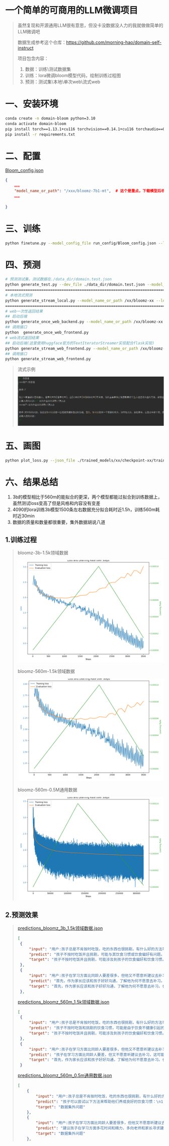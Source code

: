 # 一个简单的可商用的LLM微调项目

> 虽然复现和开源通用LLM很有意思，但没卡没数据没人力的我就做做简单的LLM微调吧
>
> 数据生成参考这个仓库：https://github.com/morning-hao/domain-self-instruct
>
> 项目包含内容：
>
> 1. 数据：训练\测试数据集
> 2. 训练：lora微调bloom模型代码，绘制训练过程图
> 3. 预测：测试集\本地\单次web\流式web



# 一、安装环境

```bash
conda create -n domain-bloom python=3.10
conda activate domain-bloom
pip install torch==1.13.1+cu116 torchvision==0.14.1+cu116 torchaudio==0.13.1 --extra-index-url https://download.pytorch.org/whl/cu116
pip install -r requirements.txt
```

# 二、配置

 [Bloom_config.json](run_config/Bloom_config.json) 

```json
{
    。。。
    "model_name_or_path": "/xxx/bloomz-7b1-mt",  # 这个是重点，下载模型后改成自己的原始模型路径
	。。。

}
```

# 三、训练

```bash
python finetune.py --model_config_file run_config/Bloom_config.json --lora_hyperparams_file run_config/lora_hyperparams_bloom.json  --use_lora
```

# 四、预测

```bash
# 预测测试集，测试数据在./data_dir/domain.test.json
python generate_test.py --dev_file ./data_dir/domain.test.json --model_name_or_path /xxx/bloomz-7b1-mt  --lora_weights trained_models/xxx/
=======================================================================
# 本地流式预测
python generate_stream_local.py --model_name_or_path /xx/bloomz-xx --lora_weights trained_models/xx/
=======================================================================
# web一次性返回结果
## 启动后端
python generate_once_web_backend.py --model_name_or_path /xx/bloomz-xx --lora_weights trained_models/xx
## 调用接口
python  generate_once_web_frontend.py
# web流式返回结果
## 启动后端(这里使用huggface官方的TextIteratorStreamer实现配合flask实现)
python generate_stream_web_frontend.py --model_name_or_path /xx/bloomz-xx --lora_weights trained_models/xx
## 调用接口
python generate_stream_web_frontend.py
```

> 流式示例
>
> ![本地流式输出](./output_dir/本地流式输出.png)

# 五、画图

```bash
python plot_loss.py --json_file ./trained_models/xx/checkpoint-xx/trainer_state.json
```

# 六、结果总结



1. 3b的模型相比于560m的能拟合的更深，两个模型都能过拟合到训练数据上，虽然测试loss变高了但是风格和内容没有变差
2. 4090的lora训练3b模型1500条左右数据充分拟合耗时近1.5h，训练560m耗时近30min
3. 数据的质量和数量都很重要，集外数据胡说八道

## 1.训练过程

> bloomz-3b-1.5k领域数据
>
> ![plot_loss_bloomz_3b_1.5k领域数据](./output_dir/plot_loss_bloomz_3b_1.5k领域数据.png)
>
> bloomz-560m-1.5k领域数据
>
> ![plot_loss_bloomz_560m_1.5k领域数据](./output_dir/plot_loss_bloomz_560m_1.5k领域数据.png)
>
> bloomz-560m-0.5M通用数据
>
> ![plot_loss_bloomz_560m_0.5m通用数据](./output_dir/plot_loss_bloomz_560m_0.5m通用数据.png)

## 2.预测效果

>  [predictions_bloomz_3b_1.5k领域数据.json](output_dir/predictions_bloomz_3b_1.5k领域数据.json) 
>
> ```json
> [
>  {
>      "input": "用户:孩子总是不肯按时吃饭，吃的东西也很挑剔，有什么好的方法可以帮助他养成良好的饮食习惯呢？\n\n助手:",
>      "predict": "孩子不按时吃饭并且挑剔，可能与其饮食习惯或饮食偏好有问题。为了帮助孩子养成良好的饮食习惯，可以从以下几个方面入手：\n\n1. 制定合理的饮食计划，让孩子有规律的饮食时间和安全感的食物。\n\n2. 培养孩子的饮食兴趣，例如带孩子参加美食节或去餐厅就餐。\n\n3. 适当引导孩子选择健康食品，例如减少糖分和脂肪摄入，多吃蔬菜和水果等。\n\n4. 注意孩子的情绪和身体状况，及时与医生沟通，避免因情绪波动或身体不适而影响食欲。\n\n5. 父母要以身作则，让孩子看到父母有规律的饮食习惯，养成健康的生活习惯。\n\n总之，帮助孩子养成良好的饮食习惯需要家长的耐心和关注，通过以上几个方面的努力，可以帮助孩子养成健康的饮食习惯，增强孩子的自尊心和自信心。",
>      "target": "孩子不按时吃饭并且挑剔，可能涉及到孩子的饮食偏好和饮食习惯。一种有效的方法是在定点时间和地点供应食物，例如每天固定的早、中、晚餐。此外，提供孩子丰富的食物种类，让孩子参与到食物准备和烹饪过程中，激发他们的食欲和好奇心。同时，要避免提供过多的糖类和脂肪类食物，适当引导孩子吃更健康和营养均衡的食物。最后，积极和孩子沟通，让他们理解为什么需要保持健康的饮食习惯，并给予他们鼓励和正面反馈。"
>  },
>  {
>      "input": "用户:孩子在学习方面比同龄人要差很多，但他又不愿意听建议去补习，这应该怎么办？\n\n助手:",
>      "predict": "首先，作为家长应该和孩子好好沟通，了解他为何不愿意去补习。也许是因为他对补习班感到不自在或没有信心，或者需要更多的个人空间和自由时间。如果您了解了孩子的想法，可以尝试提供更适合他的学习方式和环境，比如私人导师或网络教育平台。同时，也可以让孩子了解没有克服困难就无法取得成功的事实，并向他展示成功人士的成功故事。最重要的是，不要强迫孩子去学习，而是在适当的情况下给予鼓励和支持，让孩子自己发现学习的意义和乐趣。",
>      "target": "首先，作为家长应该和孩子好好沟通，了解他为何不愿意去补习。也许是因为他对补习班感到不自在或没有信心，或者需要更多的个人空间和自由时间。如果您了解了孩子的想法，可以尝试提供更适合他的学习方式和环境，比如私人导师或网络教育平台。同时，也可以让孩子了解没有克服困难就无法取得成功的事实，并向他展示成功人士的成功故事。最重要的是，不要强迫孩子去学习，而是在适当的情况下给予鼓励和支持，让孩子自己发现学习的意义和乐趣。"
>  },
> ```
>
>  [predictions_bloomz_560m_1.5k领域数据.json](output_dir/predictions_bloomz_560m_1.5k领域数据.json) 
>
> ```json
> [
>  {
>      "input": "用户:孩子总是不肯按时吃饭，吃的东西也很挑剔，有什么好的方法可以帮助他养成良好的饮食习惯呢？\n\n助手:",
>      "predict": "孩子不按时吃饭和挑剔的饮食习惯，可能是由于饮食不健康引起的。为了帮助孩子养成良好的饮食习惯，可以从以下几个方面入手：\n\n1. 制定合理的饮食计划，让孩子了解食物的种类和成分，避免挑剔。\n\n2. 给孩子提供多样化的食品，让孩子选择自己喜欢的食品，避免挑剔。\n\n3. 培养孩子对食物的兴趣，让孩子参与到食物的挑选和烹饪中，避免挑剔。\n\n4. 鼓励孩子多喝水，保持饮食的规律性。\n\n5. 在孩子吃东西时，不要使用评判性的语气，要以赞美性的语气来鼓励孩子，帮助孩子养成良好的饮食习惯。\n\n总之，要帮助孩子养成良好的饮食习惯，需要从多个方面入手，让孩子在健康饮食的道路上越走越远。",
>      "target": "孩子不按时吃饭并且挑剔，可能涉及到孩子的饮食偏好和饮食习惯。一种有效的方法是在定点时间和地点供应食物，例如每天固定的早、中、晚餐。此外，提供孩子丰富的食物种类，让孩子参与到食物准备和烹饪过程中，激发他们的食欲和好奇心。同时，要避免提供过多的糖类和脂肪类食物，适当引导孩子吃更健康和营养均衡的食物。最后，积极和孩子沟通，让他们理解为什么需要保持健康的饮食习惯，并给予他们鼓励和正面反馈。"
>  },
>  {
>      "input": "用户:孩子在学习方面比同龄人要差很多，但他又不愿意听建议去补习，这应该怎么办？\n\n助手:",
>      "predict": "孩子在学习方面比同龄人要差，但又不愿意听建议去补习，这可能是由于缺乏自信或焦虑。建议家长和孩子一起沟通，了解孩子的学习情况和兴趣爱好，帮助孩子找到适合自己的学习方式和学习方法。同时，家长也应该给予孩子足够的鼓励和支持，让孩子知道自己能够取得成功，不要轻易放弃。最重要的是，家长应该尊重孩子的选择，不要强求孩子，给予适当的自主权。",
>      "target": "首先，作为家长应该和孩子好好沟通，了解他为何不愿意去补习。也许是因为他对补习班感到不自在或没有信心，或者需要更多的个人空间和自由时间。如果您了解了孩子的想法，可以尝试提供更适合他的学习方式和环境，比如私人导师或网络教育平台。同时，也可以让孩子了解没有克服困难就无法取得成功的事实，并向他展示成功人士的成功故事。最重要的是，不要强迫孩子去学习，而是在适当的情况下给予鼓励和支持，让孩子自己发现学习的意义和乐趣。"
>  }
> ```
>
>  [predictions_bloomz_560m_0.5m通用数据.json](output_dir/predictions_bloomz_560m_0.5m通用数据.json) 
>
> ```json
> [
>     {
>         "input": "用户:孩子总是不肯按时吃饭，吃的东西也很挑剔，有什么好的方法可以帮助他养成良好的饮食习惯呢？\n\n助手:",
>         "predict": "孩子可以尝试以下方法来帮助他们养成良好的饮食习惯：\n1. 制定合理的饮食计划：制定一个合理的饮食计划可以帮助孩子养成按时吃饭的习惯。\n2. 增加水果和蔬菜的摄入量：增加水果和蔬菜的摄入量可以帮助孩子养成按时吃饭的习惯。\n3. 控制食物的摄入量：控制食物的摄入量可以帮助孩子养成按时吃饭的习惯。\n4. 增加运动量：增加运动量可以帮助孩子养成按时吃饭的习惯。\n5. 培养良好的饮食习惯：培养良好的饮食习惯可以帮助孩子养成按时吃饭的习惯。",
>         "target": "数据集外问题"
>     },
>     {
>         "input": "用户:孩子在学习方面比同龄人要差很多，但他又不愿意听建议去补习，这应该怎么办？\n\n助手:",
>         "predict": "建议孩子在学习方面多花时间和精力，多向老师和家长寻求建议和指导。同时，也可以鼓励孩子多参与学习活动，如阅读、写作、数学等。同时，也可以给予孩子适当的奖励和表扬，鼓励孩子积极学习。",
>         "target": "数据集外问题"
>     },
> ```
>
> 



